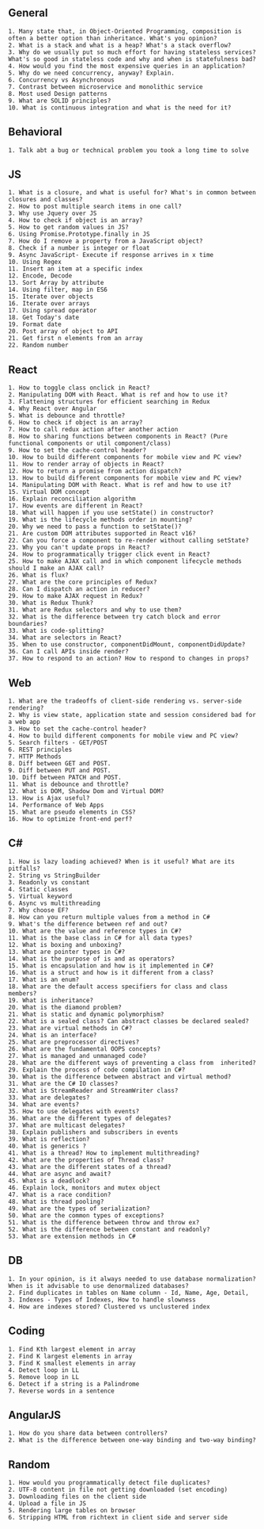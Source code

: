 ## General
	1. Many state that, in Object-Oriented Programming, composition is often a better option than inheritance. What's you opinion?
	2. What is a stack and what is a heap? What's a stack overflow?
	3. Why do we usually put so much effort for having stateless services? What's so good in stateless code and why and when is statefulness bad?
	4. How would you find the most expensive queries in an application?
	5. Why do we need concurrency, anyway? Explain.
	6. Concurrency vs Asynchronous
	7. Contrast between microservice and monolithic service
	8. Most used Design patterns
	9. What are SOLID principles?
	10. What is continuous integration and what is the need for it?

## Behavioral
	1. Talk abt a bug or technical problem you took a long time to solve

## JS
	1. What is a closure, and what is useful for? What's in common between closures and classes?
	2. How to post multiple search items in one call?
	3. Why use Jquery over JS
	4. How to check if object is an array?
	5. How to get random values in JS?
	6. Using Promise.Prototype.finally in JS
	7. How do I remove a property from a JavaScript object?
	8. Check if a number is integer or float
	9. Async JavaScript- Execute if response arrives in x time
	10. Using Regex
	11. Insert an item at a specific index
	12. Encode, Decode 
	13. Sort Array by attribute
	14. Using filter, map in ES6
	15. Iterate over objects
	16. Iterate over arrays
	17. Using spread operator
	18. Get Today's date
	19. Format date
	20. Post array of object to API
	21. Get first n elements from an array
	22. Random number

## React
	1. How to toggle class onclick in React?
	2. Manipulating DOM with React. What is ref and how to use it?
	3. Flattening structures for efficient searching in Redux
	4. Why React over Angular
	5. What is debounce and throttle?
	6. How to check if object is an array?
	7. How to call redux action after another action
	8. How to sharing functions between components in React? (Pure functional components or util component/class)
	9. How to set the cache-control header?
	10. How to build different components for mobile view and PC view? 
	11. How to render array of objects in React?
	12. How to return a promise from action dispatch?
	13. How to build different components for mobile view and PC view? 
	14. Manipulating DOM with React. What is ref and how to use it?
	15. Virtual DOM concept
	16. Explain reconciliation algorithm
	17. How events are different in React?
	18. What will happen if you use setState() in constructor?
	19. What is the lifecycle methods order in mounting?
	20. Why we need to pass a function to setState()?
	21. Are custom DOM attributes supported in React v16?
	22. Can you force a component to re-render without calling setState?
	23. Why you can't update props in React?
	24. How to programmatically trigger click event in React?
	25. How to make AJAX call and in which component lifecycle methods should I make an AJAX call?
	26. What is flux?
	27. What are the core principles of Redux?
	28. Can I dispatch an action in reducer?
	29. How to make AJAX request in Redux? 
	30. What is Redux Thunk?
	31. What are Redux selectors and why to use them?
	32. What is the difference between try catch block and error boundaries?
	33. What is code-splitting?
	34. What are selectors in React?
	35. When to use constructor, componentDidMount, componentDidUpdate?
	36. Can I call APIs inside render?
	37. How to respond to an action? How to respond to changes in props?	

## Web
	1. What are the tradeoffs of client-side rendering vs. server-side rendering?
	2. Why is view state, application state and session considered bad for a web app
	3. How to set the cache-control header?
	4. How to build different components for mobile view and PC view? 
	5. Search filters - GET/POST
	6. REST principles
	7. HTTP Methods
	8. Diff between GET and POST.
	9. Diff between PUT and POST.
	10. Diff between PATCH and POST.
	11. What is debounce and throttle?
	12. What is DOM, Shadow Dom and Virtual DOM?
	13. How is Ajax useful?
	14. Performance of Web Apps
	15. What are pseudo elements in CSS?
	16. How to optimize front-end perf?
	
## C#
	1. How is lazy loading achieved? When is it useful? What are its pitfalls?
	2. String vs StringBuilder
	3. Readonly vs constant
	4. Static classes
	5. Virtual keyword
	6. Async vs multithreading
	7. Why choose EF?
	8. How can you return multiple values from a method in C#
	9. What's the difference between ref and out?
	10. What are the value and reference types in C#?
	11. What is the base class in C# for all data types?
	12. What is boxing and unboxing?
	13. What are pointer types in C#?
	14. What is the purpose of is and as operators?
	15. What is encapsulation and how is it implemented in C#?
	16. What is a struct and how is it different from a class?
	17. What is an enum?
	18. What are the default access specifiers for class and class members?
	19. What is inheritance?
	20. What is the diamond problem?
	21. What is static and dynamic polymorphism?
	22. What is a sealed class? Can abstract classes be declared sealed?
	23. What are virtual methods in C#?
	24. What is an interface?
	25. What are preprocessor directives?
	26. What are the fundamental OOPS concepts?
	27. What is managed and unmanaged code?
	28. What are the different ways of preventing a class from  inherited?
	29. Explain the process of code compilation in C#?
	30. What is the difference between abstract and virtual method?
	31. What are the C# IO classes?
	32. What is StreamReader and StreamWriter class?
	33. What are delegates?
	34. What are events?
	35. How to use delegates with events?
	36. What are the different types of delegates?
	37. What are multicast delegates?
	38. Explain publishers and subscribers in events
	39. What is reflection?
	40. What is generics ?
	41. What is a thread? How to implement multithreading?
	42. What are the properties of Thread class?
	43. What are the different states of a thread?
	44. What are async and await?
	45. What is a deadlock?
	46. Explain lock, monitors and mutex object 
	47. What is a race condition?
	48. What is thread pooling?
	49. What are the types of serialization?
	50. What are the common types of exceptions?
	51. What is the difference between throw and throw ex?
	52. What is the difference between constant and readonly?
	53. What are extension methods in C#

## DB
	1. In your opinion, is it always needed to use database normalization? When is it advisable to use denormalized databases?
	2. Find duplicates in tables on Name column - Id, Name, Age, Detail, 
	3. Indexes - Types of Indexes, How to handle slowness
	4. How are indexes stored? Clustered vs unclustered index

## Coding
	1. Find Kth largest element in array
	2. Find K largest elements in array
	3. Find K smallest elements in array
	4. Detect loop in LL
	5. Remove loop in LL
	6. Detect if a string is a Palindrome 
	7. Reverse words in a sentence

## AngularJS
	1. How do you share data between controllers?
	2. What is the difference between one-way binding and two-way binding? 
	
## Random
	1. How would you programmatically detect file duplicates?
	2. UTF-8 content in file not getting downloaded (set encoding)
	3. Downloading files on the client side
	4. Upload a file in JS
	5. Rendering large tables on browser
	6. Stripping HTML from richtext in client side and server side
